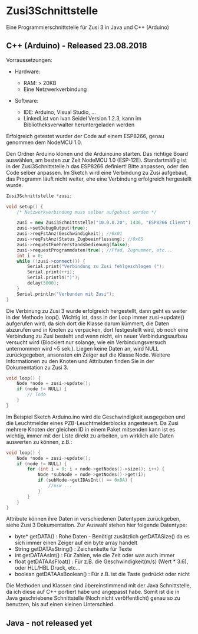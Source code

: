 # Zusi3Schnittstelle
Eine Programmierschnittstelle für Zusi 3 in Java und C++ (Arduino)

## C++ (Arduino) - Released 23.08.2018

Vorraussetzungen:
  - Hardware:
    - RAM: > 20KB
    - Eine Netzwerkverbindung
  
  - Software:
    - IDE: Arduino, Visual Studio, ...
    - LinkedList von Ivan Seidel Version 1.2.3, kann im Bibliotheksverwalter heruntergeladen werden
  
Erfolgreich getestet wurder der Code auf einem ESP8266, genau genommen dem NodeMCU 1.0.

Den Ordner Arduino klonen und die Arduino.ino starten. Das richtige Board auswählen, am besten zur Zeit NodeMCU 1.0 (ESP-12E).
Standartmäßig ist in der Zusi3Schnittstelle.h das ESP8266 definiert! Bitte anpassen, oder den Code selber anpassen.
Im Sketch wird eine Verbindung zu Zusi aufgebaut, das Programm läuft nicht weiter, ehe eine Verbindung erfolgreich hergestellt wurde.

```c++
Zusi3Schnittstelle *zusi;

void setup() {
	/* Netzwerkverbindung muss selber aufgebaut werden */

	zusi = new Zusi3Schnittstelle("10.0.0.20", 1436, "ESP8266 Client");
	zusi->setDebugOutput(true);
	zusi->reqFstAnz(Geschwindigkeit); //0x01
	zusi->reqFstAnz(Status_Zugbeeinflussung); //0x65
	zusi->requestFuehrerstandsbedienung(false);
	zusi->requestProgrammdaten(true); //Pfad, Zugnummer, etc...
	int i = 0;
	while (!zusi->connect()) {
		Serial.print("Verbindung zu Zusi fehlgeschlagen (");
		Serial.print(++i);
		Serial.println(")");
		delay(5000);
	}
	Serial.println("Verbunden mit Zusi");
}
```

Die Verbinung zu Zusi 3 wurde erfolgreich hergestellt, dann geht es weiter in der Methode loop().
Wichtig ist, dass in der Loop immer zusi->update() aufgerufen wird, da sich dort die Klasse darum kümmert, die Daten abzurufen und in Knoten zu verpacken, dort festgestellt wird, ob noch eine Verbindung zu Zusi besteht und wenn nicht, ein neuer Verbindungsaufbau versucht wird (Blockiert nur solange, wie ein Verbindungsversuch unternommen wird ~5 sek.). Liegen keine Daten an, wird NULL zurückgegeben, ansonsten ein Zeiger auf die Klasse Node.
Weitere Informationen zu den Knoten und Attributen finden Sie in der Dokumentation zu Zusi 3.

```c++
void loop() {
	Node *node = zusi->update();
	if (node != NULL) {
		// Todo
	}
}
```
Im Beispiel Sketch Arduino.ino wird die Geschwindigkeit ausgegeben und die Leuchtmelder eines PZB-Leuchtmelderblocks angesteuert.
Da Zusi mehrere Knoten der gleichen ID in einem Paket mitsenden kann ist es wichtig, immer mit der Liste direkt zu arbeiten, um wirklich alle Daten auswerten zu können, z.B.:
```c++
void loop() {
	Node *node = zusi->update();
	if (node != NULL) {
		for (int i = 0; i < node->getNodes()->size(); i++) {
			Node *subNode = node->getNodes()->get(i);
			if (subNode->getIDAsInt() == 0x0A) {
				//usw ...
			}
		}
	}
}
```
Attribute können ihre Daten in verschiedenen Datentypen zurückgeben, siehe Zusi 3 Dokumentation.
Zur Auswahl stehen hier folgende Datentype:
  - byte* getDATA() : Rohe Daten - Benötigt zusätzlich getDATASize() da es sich immer einen Zeiger auf ein byte array handelt
  - String getDATAsString() : Zeichenkette für Texte
  - int getDATAAsInt() : Für Zahlen, wie die Zeit oder was auch immer
  - float getDATAAsFloat() : Für z.B. die Geschwindigkeit(m/s) (Wert * 3.6), oder HLL/HBL Druck, etc...
  - boolean getDATAAsBoolean() : Für z.B. ist die Taste gedrückt oder nicht
  
  Die Methoden und Klassen sind übereinstimmend mit der Java Schnittstelle, da ich diese auf C++ portiert habe und angepasst habe. Somit ist die in Java geschriebene Schnittstelle (Noch nicht veröffentlicht) genau so zu benutzen, bis auf einen kleinen Unterschied.

## Java - not released yet
